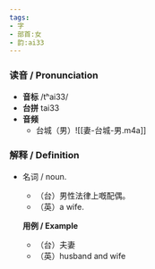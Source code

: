 ```yaml
---
tags:
- 字
- 部首:女
- 韵:ai33
---
```


### __读音__ / Pronunciation

- __音标__ /tʰai33/
- __台拼__ tai33
- __音频__
	- 台城（男）![[妻-台城-男.m4a]]
### 解释 / Definition

- 名词 / noun.
	- （台）男性法律上嘅配偶。
	- （英）a wife.

	**用例 / Example**
	- （台）夫妻
	- （英）husband and wife